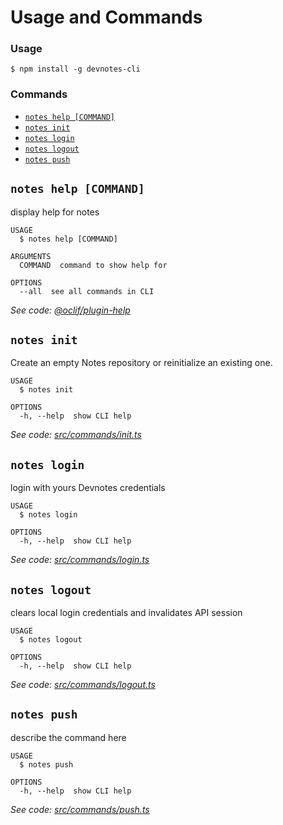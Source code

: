Usage and Commands
=========

### Usage
```sh-session
$ npm install -g devnotes-cli
```

### Commands
* [`notes help [COMMAND]`](#notes-help-command)
* [`notes init`](#notes-init)
* [`notes login`](#notes-login)
* [`notes logout`](#notes-logout)
* [`notes push`](#notes-push)

## `notes help [COMMAND]`

display help for notes

```
USAGE
  $ notes help [COMMAND]

ARGUMENTS
  COMMAND  command to show help for

OPTIONS
  --all  see all commands in CLI
```

_See code: [@oclif/plugin-help](https://github.com/oclif/plugin-help/blob/v3.2.0/src/commands/help.ts)_

## `notes init`

Create an empty Notes repository or reinitialize an existing one.

```
USAGE
  $ notes init

OPTIONS
  -h, --help  show CLI help
```

_See code: [src/commands/init.ts](https://github.com/edudepetris/notes-cli/blob/v0.0.2/src/commands/init.ts)_

## `notes login`

login with yours Devnotes credentials

```
USAGE
  $ notes login

OPTIONS
  -h, --help  show CLI help
```

_See code: [src/commands/login.ts](https://github.com/edudepetris/notes-cli/blob/v0.0.2/src/commands/login.ts)_

## `notes logout`

clears local login credentials and invalidates API session

```
USAGE
  $ notes logout

OPTIONS
  -h, --help  show CLI help
```

_See code: [src/commands/logout.ts](https://github.com/edudepetris/notes-cli/blob/v0.0.2/src/commands/logout.ts)_

## `notes push`

describe the command here

```
USAGE
  $ notes push

OPTIONS
  -h, --help  show CLI help
```

_See code: [src/commands/push.ts](https://github.com/edudepetris/notes-cli/blob/v0.0.2/src/commands/push.ts)_
<!-- commandsstop -->
